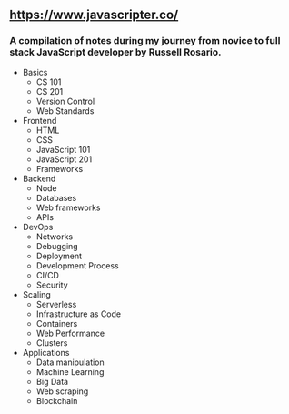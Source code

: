 ## https://www.javascripter.co/

### A compilation of notes during my journey from novice to full stack JavaScript developer by Russell Rosario.

- Basics
  - CS 101
  - CS 201
  - Version Control
  - Web Standards
- Frontend
  - HTML
  - CSS
  - JavaScript 101
  - JavaScript 201
  - Frameworks
- Backend
  - Node
  - Databases
  - Web frameworks
  - APIs
- DevOps
  - Networks
  - Debugging
  - Deployment
  - Development Process
  - CI/CD
  - Security
- Scaling
  - Serverless
  - Infrastructure as Code
  - Containers
  - Web Performance
  - Clusters
- Applications
  - Data manipulation
  - Machine Learning
  - Big Data
  - Web scraping
  - Blockchain